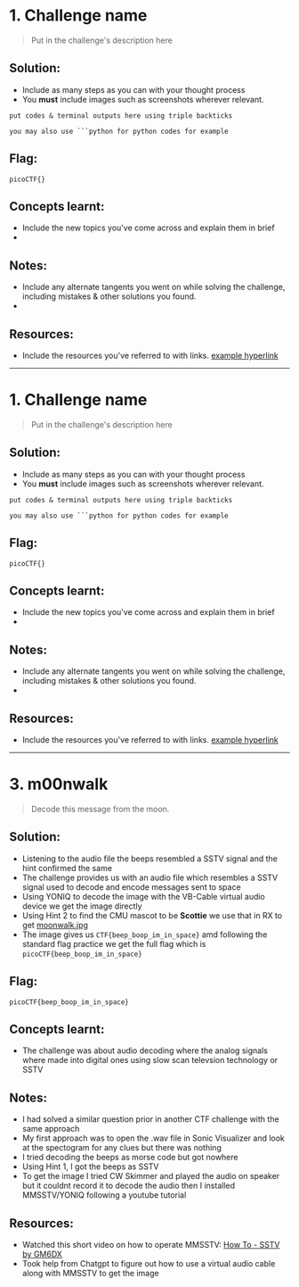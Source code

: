 # 1. Challenge name

> Put in the challenge's description here

## Solution:

- Include as many steps as you can with your thought process
- You **must** include images such as screenshots wherever relevant.

```
put codes & terminal outputs here using triple backticks

you may also use ```python for python codes for example
```

## Flag:

```
picoCTF{}
```

## Concepts learnt:

- Include the new topics you've come across and explain them in brief
- 

## Notes:

- Include any alternate tangents you went on while solving the challenge, including mistakes & other solutions you found.
- 

## Resources:

- Include the resources you've referred to with links. [example hyperlink](https://google.com)


***


# 1. Challenge name

> Put in the challenge's description here

## Solution:

- Include as many steps as you can with your thought process
- You **must** include images such as screenshots wherever relevant.

```
put codes & terminal outputs here using triple backticks

you may also use ```python for python codes for example
```

## Flag:

```
picoCTF{}
```

## Concepts learnt:

- Include the new topics you've come across and explain them in brief
- 

## Notes:

- Include any alternate tangents you went on while solving the challenge, including mistakes & other solutions you found.
- 

## Resources:

- Include the resources you've referred to with links. [example hyperlink](https://google.com)


***


# 3. m00nwalk

> Decode this message from the moon.

## Solution:

- Listening to the audio file the beeps resembled a SSTV signal and the hint confirmed the same
- The challenge provides us with an audio file which resembles a SSTV signal used to decode and encode messages sent to space
- Using YONIQ to decode the image with the VB-Cable virtual audio device we get the image directly
- Using Hint 2 to find the CMU mascot to be **Scottie** we use that in RX to get [moonwalk.jpg](moonwalk.jpg)
- The image gives us `CTF{beep_boop_im_in_space}` amd following the standard flag practice we get the full flag which is `picoCTF{beep_boop_im_in_space}`

## Flag:

```
picoCTF{beep_boop_im_in_space}
```

## Concepts learnt:

- The challenge was about audio decoding where the analog signals where made into digital ones using slow scan televsion technology or SSTV

## Notes:

- I had solved a similar question prior in another CTF challenge with the same approach
- My first approach was to open the .wav file in Sonic Visualizer and look at the spectogram for any clues but there was nothing
- I tried decoding the beeps as morse code but got nowhere
- Using Hint 1, I got the beeps as SSTV
- To get the image I tried CW Skimmer and played the audio on speaker but it couldnt record it to decode the audio then I installed MMSSTV/YONIQ following a youtube tutorial

## Resources:

- Watched this short video on how to operate MMSSTV: [How To - SSTV by GM6DX](https://youtu.be/bbHFw6SF_PA)
- Took help from Chatgpt to figure out how to use a virtual audio cable along with MMSSTV to get the image